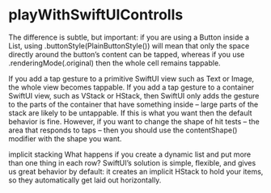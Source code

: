 # playWithSwiftUIControlls

The difference is subtle, but important: if you are using a Button inside a List,
using .buttonStyle(PlainButtonStyle()) will mean that only the space directly around the button’s content can be tapped, whereas if you use .renderingMode(.original) then the whole cell remains tappable.

If you add a tap gesture to a primitive SwiftUI view such as Text or Image, the whole view becomes tappable. If you add a tap gesture to a container SwiftUI view, such as VStack or HStack, then SwiftUI only adds the gesture to the parts of the container that have something inside – large parts of the stack are likely to be untappable.
If this is what you want then the default behavior is fine. However, if you want to change the shape of hit tests – the area that responds to taps – then you should use the contentShape() modifier with the shape you want.

implicit stacking
What happens if you create a dynamic list and put more than one thing in each row? SwiftUI’s solution is simple, flexible, and gives us great behavior by default: it creates an implicit HStack to hold your items, so they automatically get laid out horizontally.
